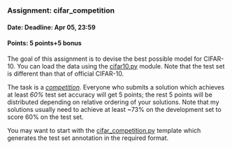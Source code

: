 ### Assignment: cifar_competition
#### Date: Deadline: Apr 05, 23:59
#### Points: 5 points+5 bonus

The goal of this assignment is to devise the best possible model for CIFAR-10.
You can load the data using the
[cifar10.py](https://github.com/ufal/npfl114/tree/master/labs/04/cifar10.py)
module. Note that the test set is different than that of official CIFAR-10.

The task is a [_competition_](#competitions). Everyone who submits a solution
which achieves at least _60%_ test set accuracy will get 5 points; the rest
5 points will be distributed depending on relative ordering of your solutions.
Note that my solutions usually need to achieve at least ~73% on the development
set to score 60% on the test set.

You may want to start with the
[cifar_competition.py](https://github.com/ufal/npfl114/tree/master/labs/04/cifar_competition.py)
template which generates the test set annotation in the required format.
